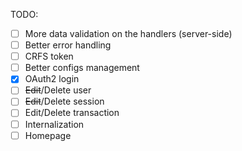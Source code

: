 TODO:

-   [ ] More data validation on the handlers (server-side)
-   [ ] Better error handling
-   [ ] CRFS token
-   [ ] Better configs management
-   [x] OAuth2 login
-   [ ] ~~Edit~~/Delete user
-   [ ] ~~Edit~~/Delete session
-   [ ] Edit/Delete transaction
-   [ ] Internalization
-   [ ] Homepage
